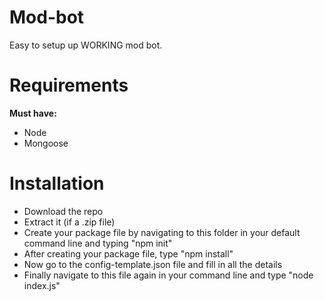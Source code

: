 # Mod-bot
Easy to setup up WORKING mod bot.

# Requirements

**Must have:**
- Node
- Mongoose

# Installation
- Download the repo
- Extract it (if a .zip file)
- Create your package file by navigating to this folder in your default command line and typing "npm init"
- After creating your package file, type "npm install"
- Now go to the config-template.json file and fill in all the details
- Finally navigate to this file again in your command line and type "node index.js"
